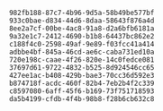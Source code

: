 
                982fb188-87c7-4b96-9d5a-58b49be577bf
                933c0bae-d834-44d6-8daa-58643f876a4d
                8ee2a7cf-00be-4ac8-91a8-d2a6bfb6181a
                9a32e1c7-2412-4690-b1b8-64437bc862e2
                c188f4c0-2598-49af-9e89-f03fcc41a414
                adbbe4bf-845a-46cd-ae6c-caba731ed10a
                720e198c-caae-4f26-820e-14c0fedce081
                37697d61-9722-4832-b525-8d924546cc65
                427ee1ac-b408-429b-bae3-70cc36d592e3
                b874718f-acdc-460f-82b4-7eb2b4f2c339
                c8597080-6aff-45f6-b169-73f751718593
                da5b4199-cfdb-4f4b-98b8-f28b6cb632c8
                